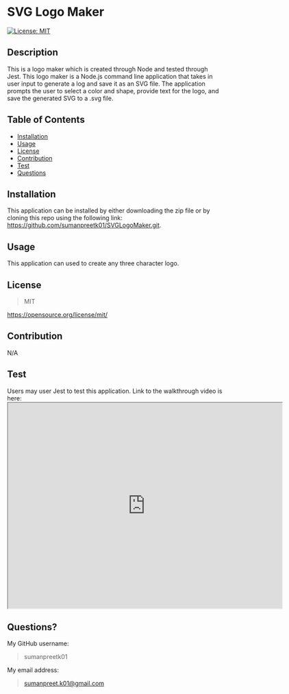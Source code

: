 # SVG Logo Maker      
  [![License: MIT](https://img.shields.io/badge/License-MIT-yellow.svg)](https://opensource.org/licenses/MIT)
## Description
This is a logo maker which is created through Node and tested through Jest. This logo maker is a Node.js command line  application that takes in user input to generate a log and save it as an SVG file. The application prompts the user to select a color and shape, provide text for the logo, and save the generated SVG to a .svg file.

## Table of Contents

- [Installation](#installation)
- [Usage](#usage)
- [License](#license)
- [Contribution](#contribution)
- [Test](#test)
- [Questions](#questions)

## Installation 
This application can be installed by either downloading the zip file or by cloning this repo using the following link: https://github.com/sumanpreetk01/SVGLogoMaker.git.

## Usage
This application can used to create any three character logo.

## License

>MIT

https://opensource.org/license/mit/


## Contribution
N/A

## Test
Users may user Jest to test this application.
Link to the walkthrough video is here: <iframe src="https://drive.google.com/file/d/1_2Z86CxUnV84icjNabwJEr1El_A2PAM4/preview" width="640" height="480"></iframe>

## Questions?
My GitHub username:
>
>sumanpreetk01

My email address:
>
>sumanpreet.k01@gmail.com